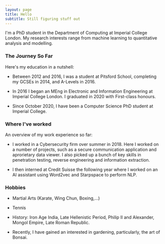 ```yaml
---
layout: page
title: Hello
subtitle: Still figuring stuff out
---
```


I'm a PhD student in the Department of Computing at Imperial College London. My research interests range from machine learning to quantitative analysis and modelling. 


### The Journey So Far


Here's my education in a nutshell:

- Between 2012 and 2016, I was a student at Pitsford School, completing my GCSEs in 2014, and A-Levels in 2016.

- In 2016 I began an MEng in Electronic and Information Engineering at Imperial College London. I graduated in 2020 with First-class honours.

- Since October 2020, I have been a Computer Science PhD student at Imperial College.


### Where I've worked

An overview of my work experience so far:

- I worked in a Cybersecurity firm over summer in 2018. Here I worked on a number of projects, such as a secure communication application and aprorietary data viewer. I also picked up a bunch of key skills in penetration testing, reverse engineering and information extraction.

- I then interned at Credit Suisse the following year where I worked on an AI assistant using Word2vec and Starpspace to perform NLP. 

### Hobbies

- Martial Arts (Karate, Wing Chun, Boxing,...)

- Tennis

- History: Iron Age India, Late Hellenistic Period, Philip II and Alexander, Mongol Empire, Late Roman Republic. 

- Recently, I have gained an interested in gardening, particularly, the art of Bonsai.